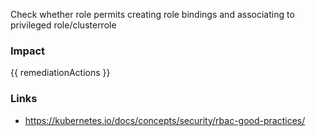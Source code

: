 
Check whether role permits creating role bindings and associating to privileged role/clusterrole

### Impact
<!-- Add Impact here -->

<!-- DO NOT CHANGE -->
{{ remediationActions }}

### Links
- https://kubernetes.io/docs/concepts/security/rbac-good-practices/


